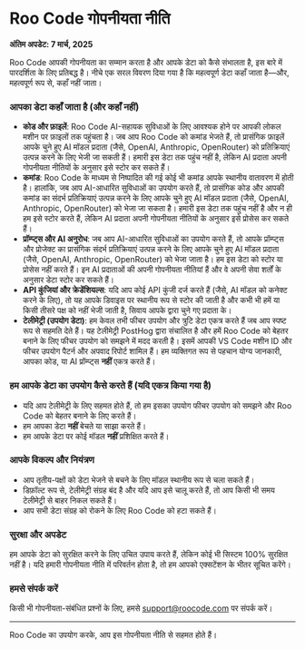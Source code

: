 # Roo Code गोपनीयता नीति

**अंतिम अपडेट: 7 मार्च, 2025**

Roo Code आपकी गोपनीयता का सम्मान करता है और आपके डेटा को कैसे संभालता है, इस बारे में पारदर्शिता के लिए प्रतिबद्ध है। नीचे एक सरल विवरण दिया गया है कि महत्वपूर्ण डेटा कहाँ जाता है—और, महत्वपूर्ण रूप से, कहाँ नहीं जाता।

### **आपका डेटा कहाँ जाता है (और कहाँ नहीं)**

- **कोड और फ़ाइलें**: Roo Code AI-सहायक सुविधाओं के लिए आवश्यक होने पर आपकी लोकल मशीन पर फ़ाइलों तक पहुंचता है। जब आप Roo Code को कमांड भेजते हैं, तो प्रासंगिक फ़ाइलें आपके चुने हुए AI मॉडल प्रदाता (जैसे, OpenAI, Anthropic, OpenRouter) को प्रतिक्रियाएं उत्पन्न करने के लिए भेजी जा सकती हैं। हमारी इस डेटा तक पहुंच नहीं है, लेकिन AI प्रदाता अपनी गोपनीयता नीतियों के अनुसार इसे स्टोर कर सकते हैं।
- **कमांड**: Roo Code के माध्यम से निष्पादित की गई कोई भी कमांड आपके स्थानीय वातावरण में होती है। हालांकि, जब आप AI-आधारित सुविधाओं का उपयोग करते हैं, तो प्रासंगिक कोड और आपकी कमांड का संदर्भ प्रतिक्रियाएं उत्पन्न करने के लिए आपके चुने हुए AI मॉडल प्रदाता (जैसे, OpenAI, Anthropic, OpenRouter) को भेजा जा सकता है। हमारी इस डेटा तक पहुंच नहीं है और न ही हम इसे स्टोर करते हैं, लेकिन AI प्रदाता अपनी गोपनीयता नीतियों के अनुसार इसे प्रोसेस कर सकते हैं।
- **प्रॉम्प्ट्स और AI अनुरोध**: जब आप AI-आधारित सुविधाओं का उपयोग करते हैं, तो आपके प्रॉम्प्ट्स और प्रोजेक्ट का प्रासंगिक संदर्भ प्रतिक्रियाएं उत्पन्न करने के लिए आपके चुने हुए AI मॉडल प्रदाता (जैसे, OpenAI, Anthropic, OpenRouter) को भेजा जाता है। हम इस डेटा को स्टोर या प्रोसेस नहीं करते हैं। इन AI प्रदाताओं की अपनी गोपनीयता नीतियां हैं और वे अपनी सेवा शर्तों के अनुसार डेटा स्टोर कर सकते हैं।
- **API कुंजियां और क्रेडेंशियल्स**: यदि आप कोई API कुंजी दर्ज करते हैं (जैसे, AI मॉडल को कनेक्ट करने के लिए), तो यह आपके डिवाइस पर स्थानीय रूप से स्टोर की जाती है और कभी भी हमें या किसी तीसरे पक्ष को नहीं भेजी जाती है, सिवाय आपके द्वारा चुने गए प्रदाता के।
- **टेलीमेट्री (उपयोग डेटा)**: हम केवल तभी फीचर उपयोग और त्रुटि डेटा एकत्र करते हैं जब आप स्पष्ट रूप से सहमति देते हैं। यह टेलीमेट्री PostHog द्वारा संचालित है और हमें Roo Code को बेहतर बनाने के लिए फीचर उपयोग को समझने में मदद करती है। इसमें आपकी VS Code मशीन ID और फीचर उपयोग पैटर्न और अपवाद रिपोर्ट शामिल हैं। हम व्यक्तिगत रूप से पहचान योग्य जानकारी, आपका कोड, या AI प्रॉम्प्ट्स **नहीं** एकत्र करते हैं।

### **हम आपके डेटा का उपयोग कैसे करते हैं (यदि एकत्र किया गया है)**

- यदि आप टेलीमेट्री के लिए सहमत होते हैं, तो हम इसका उपयोग फीचर उपयोग को समझने और Roo Code को बेहतर बनाने के लिए करते हैं।
- हम आपका डेटा **नहीं** बेचते या साझा करते हैं।
- हम आपके डेटा पर कोई मॉडल **नहीं** प्रशिक्षित करते हैं।

### **आपके विकल्प और नियंत्रण**

- आप तृतीय-पक्षों को डेटा भेजने से बचने के लिए मॉडल स्थानीय रूप से चला सकते हैं।
- डिफ़ॉल्ट रूप से, टेलीमेट्री संग्रह बंद है और यदि आप इसे चालू करते हैं, तो आप किसी भी समय टेलीमेट्री से बाहर निकल सकते हैं।
- आप सभी डेटा संग्रह को रोकने के लिए Roo Code को हटा सकते हैं।

### **सुरक्षा और अपडेट**

हम आपके डेटा को सुरक्षित करने के लिए उचित उपाय करते हैं, लेकिन कोई भी सिस्टम 100% सुरक्षित नहीं है। यदि हमारी गोपनीयता नीति में परिवर्तन होता है, तो हम आपको एक्सटेंशन के भीतर सूचित करेंगे।

### **हमसे संपर्क करें**

किसी भी गोपनीयता-संबंधित प्रश्नों के लिए, हमसे support@roocode.com पर संपर्क करें।

---

Roo Code का उपयोग करके, आप इस गोपनीयता नीति से सहमत होते हैं।
